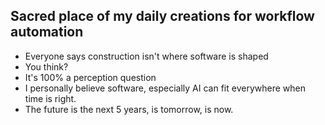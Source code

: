 ## Sacred place of my daily creations for workflow automation   
* Everyone says construction isn't where software is shaped
* You think?
* It's 100% a perception question
* I personally believe software, especially AI can fit everywhere when time is right.
* The future is the next 5 years, is tomorrow, is now.  
